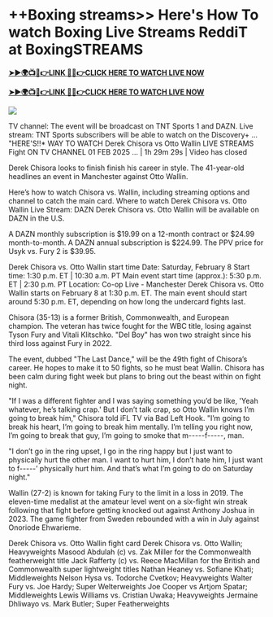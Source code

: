 # ++Boxing streams>> Here's How To watch Boxing Live Streams ReddiT at BoxingSTREAMS


**[➤►🌍📺📱👉LINK 🔴✅👉CLICK HERE TO WATCH LIVE NOW](https://mr-juniior.blogspot.com/2025/02/box.html)**

**[➤►🌍📺📱👉LINK 🔴✅👉CLICK HERE TO WATCH LIVE NOW](https://mr-juniior.blogspot.com/2025/02/box.html)**

[![](https://blogger.googleusercontent.com/img/b/R29vZ2xl/AVvXsEglVcqTM2aBaq42q23oWZFqorZNra3E6fZ80DBdMLXnzaYK96Uwn9_kB21KlzNX7p9_59eJRuBHhVnA6qmc5cpV9iczmj2YVl3XettG127ehyphenhyphen365VgaAPRymdnWBzW6arsjYoHdDK_vz-dECj3vF4cG8vCHWnc1JA-HlZJB75x_gP2UeISK5o365j9L10Q/w520-h293/boxing%20main.gif)](https://mr-juniior.blogspot.com/2025/02/box.html)

TV channel: The event will be broadcast on TNT Sports 1 and DAZN. Live stream: TNT Sports subscribers will be able to watch on the Discovery+ ... "HERE'S!!* WAY TO WATCH Derek Chisora vs Otto Wallin LIVE STREAMS Fight ON TV CHANNEL 01 FEB 2025 ... | 1h 29m 29s | Video has closed

Derek Chisora looks to finish finish his career in style. The 41-year-old headlines an event in Manchester against Otto Wallin.

Here’s how to watch Chisora vs. Wallin, including streaming options and channel to catch the main card.
Where to watch Derek Chisora vs. Otto Wallin
Live Stream: DAZN
Derek Chisora vs. Otto Wallin will be available on DAZN in the U.S.

A DAZN monthly subscription is $19.99 on a 12-month contract or $24.99 month-to-month. A DAZN annual subscription is $224.99. The PPV price for Usyk vs. Fury 2 is $39.95.

Derek Chisora vs. Otto Wallin start time
Date: Saturday, February 8
Start time: 1:30 p.m. ET | 10:30 a.m. PT
Main event start time (approx.): 5:30 p.m. ET | 2:30 p.m. PT
Location: Co-op Live - Manchester
Derek Chisora vs. Otto Wallin starts on February 8 at 1:30 p.m. ET. The main event should start around 5:30 p.m. ET, depending on how long the undercard fights last.

Chisora (35-13) is a former British, Commonwealth, and European champion. The veteran has twice fought for the WBC title, losing against Tyson Fury and Vitali Klitschko. "Del Boy" has won two straight since his third loss against Fury in 2022. 

The event, dubbed "The Last Dance," will be the 49th fight of Chisora’s career. He hopes to make it to 50 fights, so he must beat Wallin. Chisora has been calm during fight week but plans to bring out the beast within on fight night. 

"If I was a different fighter and I was saying something you’d be like, 'Yeah whatever, he’s talking crap.' But I don’t talk crap, so Otto Wallin knows I’m going to break him," Chisora told iFL TV via Bad Left Hook. "I’m going to break his heart, I’m going to break him mentally. I’m telling you right now, I’m going to break that guy, I’m going to smoke that m-----f-----, man.

"I don’t go in the ring upset, I go in the ring happy but I just want to physically hurt the other man. I want to hurt him, I don’t hate him, I just want to f-----’ physically hurt him. And that’s what I’m going to do on Saturday night."

Wallin (27-2) is known for taking Fury to the limit in a loss in 2019. The eleven-time medalist at the amateur level went on a six-fight win streak following that fight before getting knocked out against Anthony Joshua in 2023. The game fighter from Sweden rebounded with a win in July against Onoriode Ehwarieme.

Derek Chisora vs. Otto Wallin fight card
Derek Chisora vs. Otto Wallin; Heavyweights
Masood Abdulah (c) vs. Zak Miller for the Commonwealth featherweight title
Jack Rafferty (c) vs. Reece MacMillan for the British and Commonwealth super lightweight titles
Nathan Heaney vs. Sofiane Khati; Middleweights
Nelson Hysa vs. Todorche Cvetkov; Heavyweights
Walter Fury vs. Joe Hardy; Super Welterweights
Joe Cooper vs Artjom Spatar; Middleweights
Lewis Williams vs. Cristian Uwaka; Heavyweights
Jermaine Dhliwayo vs. Mark Butler; Super Featherweights
